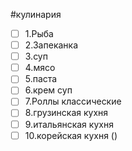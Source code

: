 #кулинария

- [ ] 1.Рыба
- [ ] 2.Запеканка
- [ ] 3.суп
- [ ] 4.мясо
- [ ] 5.паста
- [ ] 6.крем суп
- [ ] 7.Роллы классические
- [ ] 8.грузинская кухня
- [ ] 9.итальянская кухня
- [ ] 10.корейская кухня ()